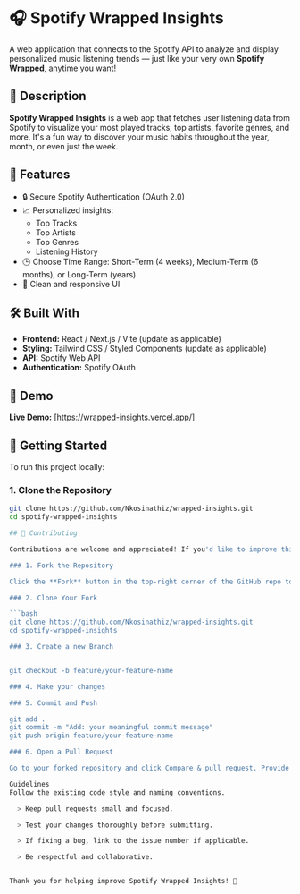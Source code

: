 # 🎧 Spotify Wrapped Insights

A web application that connects to the Spotify API to analyze and display personalized music listening trends — just like your very own **Spotify Wrapped**, anytime you want!

## 📝 Description

**Spotify Wrapped Insights** is a web app that fetches user listening data from Spotify to visualize your most played tracks, top artists, favorite genres, and more. It's a fun way to discover your music habits throughout the year, month, or even just the week.

## 🚀 Features

- 🔒 Secure Spotify Authentication (OAuth 2.0)
- 📈 Personalized insights:
  - Top Tracks
  - Top Artists
  - Top Genres
  - Listening History
- 🕒 Choose Time Range: Short-Term (4 weeks), Medium-Term (6 months), or Long-Term (years)
- 🎨 Clean and responsive UI

## 🛠️ Built With

- **Frontend:** React / Next.js / Vite (update as applicable)
- **Styling:** Tailwind CSS / Styled Components (update as applicable)
- **API:** Spotify Web API
- **Authentication:** Spotify OAuth

## 🧪 Demo

**Live Demo:** [https://wrapped-insights.vercel.app/]  


## 🔐 Getting Started


To run this project locally:

### 1. Clone the Repository

```bash
git clone https://github.com/Nkosinathiz/wrapped-insights.git
cd spotify-wrapped-insights

## 🤝 Contributing

Contributions are welcome and appreciated! If you'd like to improve this project, follow these steps:

### 1. Fork the Repository

Click the **Fork** button in the top-right corner of the GitHub repo to create your own copy.

### 2. Clone Your Fork

```bash
git clone https://github.com/Nkosinathiz/wrapped-insights.git
cd spotify-wrapped-insights

### 3. Create a new Branch


git checkout -b feature/your-feature-name

### 4. Make your changes

### 5. Commit and Push

git add .
git commit -m "Add: your meaningful commit message"
git push origin feature/your-feature-name

### 6. Open a Pull Request

Go to your forked repository and click Compare & pull request. Provide a clear description of what you've done and why.

Guidelines
Follow the existing code style and naming conventions.

  > Keep pull requests small and focused.

  > Test your changes thoroughly before submitting.

  > If fixing a bug, link to the issue number if applicable.

  > Be respectful and collaborative.


Thank you for helping improve Spotify Wrapped Insights! 🙌
